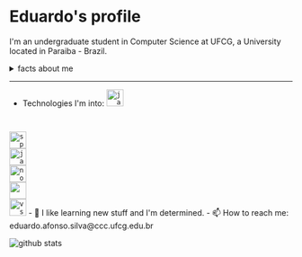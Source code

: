 # Eduardo's profile  

I'm an undergraduate student in Computer Science at UFCG, a University located in Paraiba - Brazil.


<details>
<summary>facts about me</summary>  
- I like watching anime. The very first I watched was Naruto.<br>
- I like watching series as well.<br>  
- I like watching amv on youtube.<br>  
</details>

___

- Technologies I'm into: 
<code><img height="30" src="https://img.icons8.com/color/48/000000/java-coffee-cup-logo.png" alt="java" />
<img height="30" src="https://img.icons8.com/color/48/000000/spring-logo.png" alt="spring framework" />
<img height="30" src="https://img.icons8.com/color/48/000000/javascript.png" alt="javascript" />
<img height="30" src="https://img.icons8.com/color/48/000000/nodejs.png" alt="nodejs" />
<img height="30" src="https://img.icons8.com/color/48/000000/intellij-idea.png" "intellij" />
<img height="30" src="https://img.icons8.com/fluent/48/000000/visual-studio-code-2019.png" alt="vscode" /></code>  
- 🤔 I like learning new stuff and I'm determined.
- 📫 How to reach me: eduardo.afonso.silva@ccc.ufcg.edu.br


![github stats](https://github-readme-stats.vercel.app/api?username=eduardonunes5&show_icons=true&hide_border=true)
